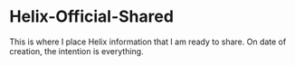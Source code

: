 # Helix-Official-Shared
This is where I place Helix information that I am ready to share. On date of creation, the intention is everything.
